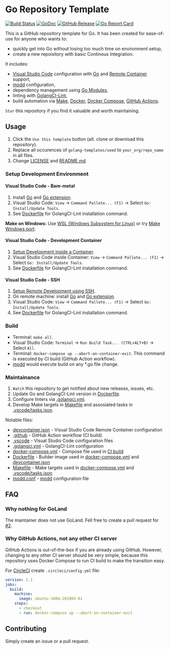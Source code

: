 # Go Repository Template

[![Build Status](https://github.com/golang-templates/seed/workflows/build/badge.svg)](https://github.com/golang-templates/seed/actions?query=workflow%3Abuild)
[![GoDoc](https://godoc.org/github.com/golang-templates/seed?status.svg)](https://godoc.org/github.com/golang-templates/seed)
[![GitHub Release](https://img.shields.io/github/release/golang-templates/seed.svg)](https://github.com/golang-templates/seed/releases)
[![Go Report Card](https://goreportcard.com/badge/github.com/golang-templates/seed)](https://goreportcard.com/report/github.com/golang-templates/seed)

This is a GitHub repository template for Go. It has been created for ease-of-use for anyone who wants to:

- quickly get into Go without losing too much time on environment setup,
- create a new repoisitory with basic Continous Integration.

It includes:

- [Visual Studio Code](https://code.visualstudio.com) configuration with [Go](https://code.visualstudio.com/docs/languages/go) and [Remote Container](https://code.visualstudio.com/docs/remote/containers) support,
- [modd](https://github.com/cortesi/modd) configuration,
- dependency management using [Go Modules](https://github.com/golang/go/wiki/Modules),
- linting with [GolangCI-Lint](https://github.com/golangci/golangci-lint),
- build automation via [Make](https://www.gnu.org/software/make), [Docker](https://docs.docker.com/engine), [Docker Compose](https://docs.docker.com/compose), [GitHub Actions](https://github.com/features/actions).

`Star` this repository if you find it valuable and worth maintaining.

## Usage

1. Click the `Use this template` button (alt. clone or download this repository).
1. Replace all occurences of `golang-templates/seed` to `your_org/repo_name` in all files.
1. Change [LICENSE](LICENSE) and [README.md](README.md).

### Setup Development Environment

#### Visual Studio Code - Bare-metal

1. Install [Go](https://golang.org/doc/install) and [Go extension](https://code.visualstudio.com/docs/languages/go).
1. Visual Studio Code: `View` → `Command Pallete... (F1)` → Select `Go: Install/Update Tools`.
1. See [Dockerfile](Dockerfile) for GolangCI-Lint installation command.

**Make on Windows:** Use [WSL (Windows Subsystem for Linux)](https://docs.microsoft.com/en-us/windows/wsl/install-win10) or try [Make Windows port](https://gist.github.com/evanwill/0207876c3243bbb6863e65ec5dc3f058).

#### Visual Studio Code - Development Container

1. [Setup Development inside a Container](https://code.visualstudio.com/docs/remote/containers#_getting-started).
1. Visual Studio Code inside Container: `View` → `Command Pallete... (F1)` → Select `Go: Install/Update Tools`.
1. See [Dockerfile](Dockerfile) for GolangCI-Lint installation command.

#### Visual Studio Code - SSH

1. [Setup Remote Development using SSH](https://code.visualstudio.com/docs/remote/ssh#_getting-started).
1. On remote machine: install [Go](https://golang.org/doc/install) and [Go extension](https://code.visualstudio.com/docs/languages/go).
1. Visual Studio Code: `View` → `Command Pallete... (F1)` → Select `Go: Install/Update Tools`.
1. See [Dockerfile](Dockerfile) for GolangCI-Lint installation command.

### Build

- Terminal: `make all`.
- Visual Studio Code: `Terminal` → `Run Build Task... (CTRL+ALT+B)` → Select `All`.
- Terminal: `docker-compose up --abort-on-container-exit`. This command is executed by CI build (GitHub Action workflow).
- [modd](https://github.com/cortesi/modd) would execute build on any *.go file change.

### Maintainance

1. `Watch` this repository to get notified about new releases, issues, etc.
1. Update Go and GolangCI-Lint version in [Dockerfile](Dockerfile).
1. Configure linters via [.golangci.yml](.golangci.yml).
1. Develop Make targets in [Makefile](Makefile) and assosiated tasks in [.vscode/tasks.json](.vscode/tasks.json).

Notable files:

- [devcontainer.json](.devcontainer/devcontainer.json) - Visual Studio Code Remote Container configuration
- [.github](.github/workflows/build.yml) - GitHub Action workflow (CI build)
- [.vscode](.vscode) - Visual Studio Code configuration files
- [.golangci.yml](.golangci.yml) - GolangCI-Lint configuration
- [docker-compose.yml](docker-compose.yml) - Compose file used in [CI build](.github/workflows/build.yml)
- [Dockerfile](Dockerfile) - Builder image used in [docker-compose.yml](docker-compose.yml) and [devcontainer.json](.devcontainer/devcontainer.json)
- [Makefile](Makefile) - Make targets used in [docker-compose.yml](docker-compose.yml) and [.vscode/tasks.json](.vscode/tasks.json)
- [modd.conf](modd.conf) - [modd](https://github.com/cortesi/modd) configuration file

## FAQ

### Why nothing for GoLand

The maintainer does not use GoLand. Fell free to create a pull request for [#2](https://github.com/golang-templates/seed/issues/2).

### Why GitHub Actions, not any other CI server

GitHub Actions is out-of-the-box if you are already using GitHub.
However, changing to any other CI server should be very simple, because this repository uses Docker Compose to run CI build to make the transition easy.

For [CircleCI](https://circleci.com/docs/2.0/executor-types/#using-machine) create `.circleci/config.yml` file:

```yml
version: 2.1
jobs:
  build:
    machine:
      image: ubuntu-1604:201903-01
    steps:
      - checkout
      - run: docker-compose up --abort-on-container-exit
```

## Contributing

Simply create an issue or a pull request.
